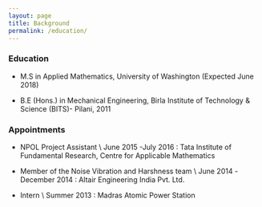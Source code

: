 ```yaml
---
layout: page
title: Background
permalink: /education/
---
```


### Education


* M.S in Applied Mathematics, University of Washington (Expected June 2018)

* B.E (Hons.) in Mechanical Engineering, Birla Institute of Technology & Science (BITS)- Pilani, 2011

### Appointments


*   NPOL Project Assistant                                               \ June 2015 -July 2016
: Tata Institute of Fundamental Research, Centre for Applicable Mathematics

*   Member of the Noise Vibration and Harshness team                  \ June 2014 -December 2014
: Altair Engineering India Pvt. Ltd.

*   Intern                                                                         \ Summer 2013
: Madras Atomic Power Station
